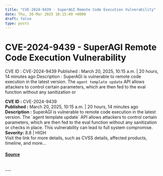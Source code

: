 ```yaml
---
title: "CVE-2024-9439 - SuperAGI Remote Code Execution Vulnerability"
date: Thu, 20 Mar 2025 10:15:49 +0000
draft: false
type: posts
---
```

# CVE-2024-9439 - SuperAGI Remote Code Execution Vulnerability





 CVE ID : CVE-2024-9439 Published : March 20, 2025, 10:15 a.m. | 20 hours, 14 minutes ago Description : SuperAGI is vulnerable to remote code execution in the latest version. The `agent template update` API allows attackers to control certain parameters, which are then fed to the eval function without any sanitization or

**CVE ID :** CVE-2024-9439  
**Published :** March 20, 2025, 10:15 a.m. | 20 hours, 14 minutes ago  
**Description :** SuperAGI is vulnerable to remote code execution in the latest version. The \`agent template update\` API allows attackers to control certain parameters, which are then fed to the eval function without any sanitization or checks in place. This vulnerability can lead to full system compromise.  
**Severity:** 8.8 | HIGH  
Visit the link for more details, such as CVSS details, affected products, timeline, and more...

#### [Source](https://cvefeed.io/vuln/detail/CVE-2024-9439)

<br/>
---
